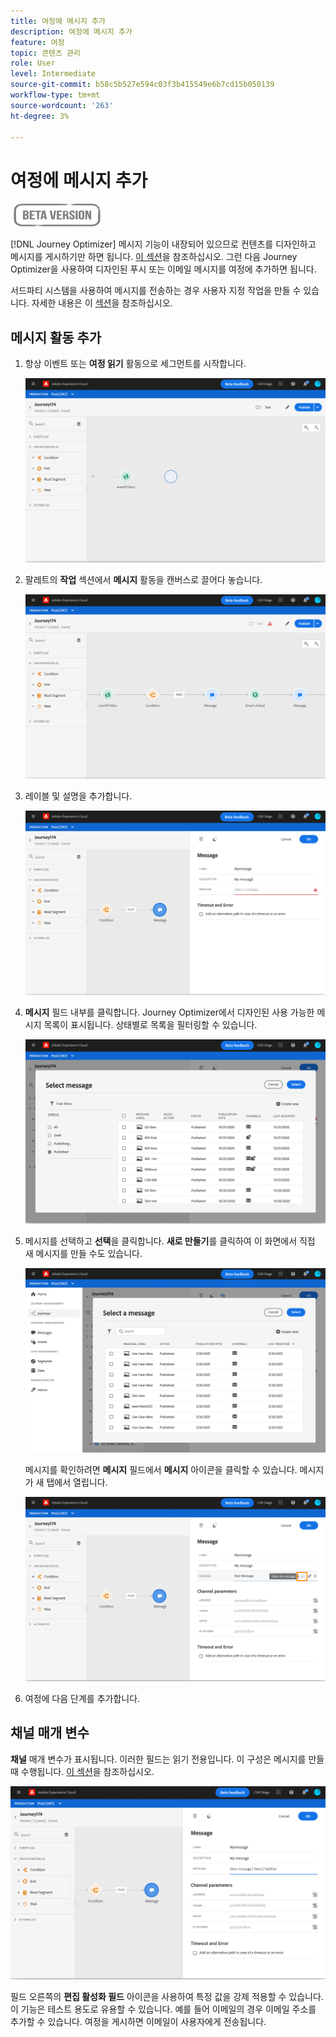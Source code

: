 ```yaml
---
title: 여정에 메시지 추가
description: 여정에 메시지 추가
feature: 여정
topic: 콘텐츠 관리
role: User
level: Intermediate
source-git-commit: b58c5b527e594c03f3b415549e6b7cd15b050139
workflow-type: tm+mt
source-wordcount: '263'
ht-degree: 3%

---
```


# 여정에 메시지 추가

![](../assets/do-not-localize/badge.png)

[!DNL Journey Optimizer] 메시지 기능이 내장되어 있으므로 컨텐츠를 디자인하고 메시지를 게시하기만 하면 됩니다. [이 섹션](../get-started-content.md)을 참조하십시오. 그런 다음 Journey Optimizer을 사용하여 디자인된 푸시 또는 이메일 메시지를 여정에 추가하면 됩니다.

서드파티 시스템을 사용하여 메시지를 전송하는 경우 사용자 지정 작업을 만들 수 있습니다. 자세한 내용은 이 [섹션](../action/action.md)을 참조하십시오.

## 메시지 활동 추가

1. 항상 이벤트 또는 **여정 읽기** 활동으로 세그먼트를 시작합니다.

   ![](../assets/jo-message0.png)

1. 팔레트의 **작업** 섹션에서 **메시지** 활동을 캔버스로 끌어다 놓습니다.

   ![](../assets/jo-message1.png)

1. 레이블 및 설명을 추가합니다.

   ![](../assets/jo-message2.png)

1. **메시지** 필드 내부를 클릭합니다. Journey Optimizer에서 디자인된 사용 가능한 메시지 목록이 표시됩니다. 상태별로 목록을 필터링할 수 있습니다.

   ![](../assets/jo-message3.png)

1. 메시지를 선택하고 **선택**&#x200B;을 클릭합니다. **새로 만들기**&#x200B;를 클릭하여 이 화면에서 직접 새 메시지를 만들 수도 있습니다.

   ![](../assets/jo-message4-ter.png)

   메시지를 확인하려면 **메시지** 필드에서 **메시지** 아이콘을 클릭할 수 있습니다. 메시지가 새 탭에서 열립니다.

   ![](../assets/jo-message4-bis.png)

1. 여정에 다음 단계를 추가합니다.

## 채널 매개 변수

**채널** 매개 변수가 표시됩니다. 이러한 필드는 읽기 전용입니다. 이 구성은 메시지를 만들 때 수행됩니다. [이 섹션](../get-started-content.md)을 참조하십시오.

![](../assets/jo-message4.png)

필드 오른쪽의 **편집 활성화 필드** 아이콘을 사용하여 특정 값을 강제 적용할 수 있습니다. 이 기능은 테스트 용도로 유용할 수 있습니다. 예를 들어 이메일의 경우 이메일 주소를 추가할 수 있습니다. 여정을 게시하면 이메일이 사용자에게 전송됩니다.
